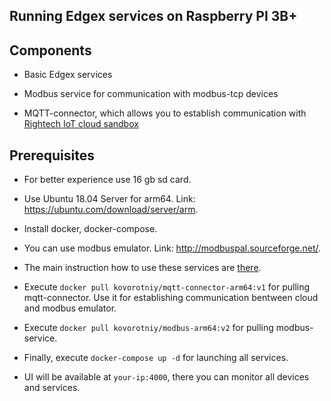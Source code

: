## Running Edgex services on Raspberry PI 3B+

Components
----------
 - Basic Edgex services
 
 - Modbus service for communication with modbus-tcp devices
 
 - MQTT-connector, which allows you to establish communication with [Rightech IoT cloud sandbox](https://sandbox.rightech.io/)
 

Prerequisites
-------------
 - For better experience use 16 gb sd card.
  
 - Use Ubuntu 18.04 Server for arm64. Link: https://ubuntu.com/download/server/arm.
 
 - Install docker, docker-compose.
 
 - You can use modbus emulator. Link: http://modbuspal.sourceforge.net/.
 
 - The main instruction how to use these services are [there](https://github.com/kovorotniy/edgex-modbus-ric-tutorial).
 
 - Execute `docker pull kovorotniy/mqtt-connector-arm64:v1` for pulling mqtt-connector. Use it for establishing communication bentween cloud and modbus emulator.
 
 - Execute `docker pull kovorotniy/modbus-arm64:v2` for pulling modbus-service.
 
 - Finally, execute `docker-compose up -d` for launching all services. 
 
 - UI will be available at `your-ip:4000`, there you can monitor all devices and services.
 

 
 
